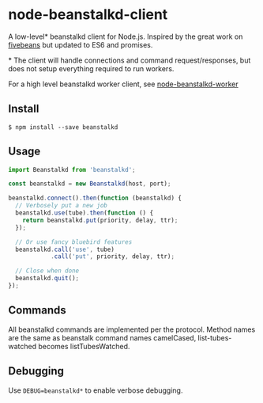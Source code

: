 # node-beanstalkd-client

A low-level* beanstalkd client for Node.js.
Inspired by the great work on [fivebeans](https://github.com/ceejbot/fivebeans) but updated to ES6 and promises.

\* The client will handle connections and command request/responses, but does not setup everything required to run workers.

For a high level beanstalkd worker client, see [node-beanstalkd-worker](https://github.com/burstable/node-beanstalkd-worker)

## Install

`$ npm install --save beanstalkd`

## Usage

```js
import Beanstalkd from 'beanstalkd';

const beanstalkd = new Beanstalkd(host, port);

beanstalkd.connect().then(function (beanstalkd) {
  // Verbosely put a new job
  beanstalkd.use(tube).then(function () {
    return beanstalkd.put(priority, delay, ttr);
  });

  // Or use fancy bluebird features
  beanstalkd.call('use', tube)
            .call('put', priority, delay, ttr);

  // Close when done
  beanstalkd.quit();
});
```

## Commands

All beanstalkd commands are implemented per the protocol.
Method names are the same as beanstalk command names camelCased, list-tubes-watched becomes listTubesWatched.

## Debugging

Use `DEBUG=beanstalkd*` to enable verbose debugging.
